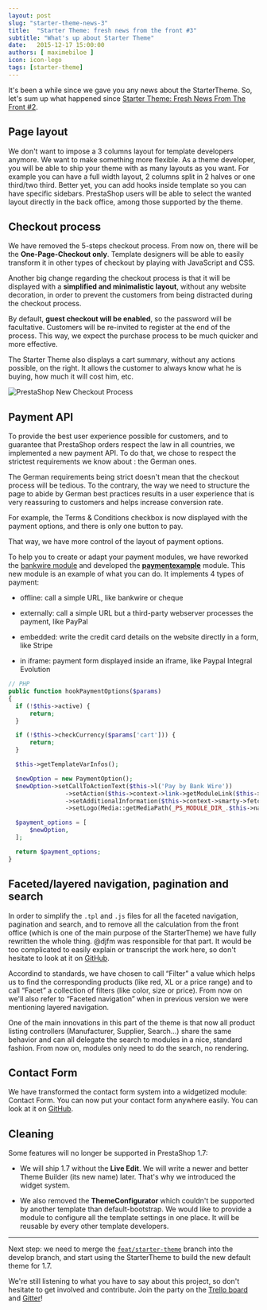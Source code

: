 ```yaml
---
layout: post
slug: "starter-theme-news-3"
title:  "Starter Theme: fresh news from the front #3"
subtitle: "What's up about Starter Theme"
date:   2015-12-17 15:00:00
authors: [ maximebiloe ]
icon: icon-lego
tags: [starter-theme]
---
```


It's been a while since we gave you any news about the StarterTheme. So, let's sum up what happened since [Starter Theme: Fresh News From The Front #2](http://build.prestashop.com/news/starter-theme-news-2/).

## Page layout

We don't want to impose a 3 columns layout for template developers anymore. We want to make something more flexible. As a theme developer, you will be able to ship your theme with as many layouts as you want. For example you can have a full width layout, 2 columns split in 2 halves or one third/two third. Better yet, you can add hooks inside template so you can have specific sidebars. PrestaShop users will be able to select the wanted layout directly in the back office, among those supported by the theme.

## Checkout process

We have removed the 5-steps checkout process. From now on, there will be the **One-Page-Checkout only**. Template designers will be able to easily transform it in other types of checkout by playing with JavaScript and CSS.

Another big change regarding the checkout process is that it will be displayed with a **simplified and minimalistic layout**, without any website decoration, in order to prevent the customers from being distracted during the checkout process.

By default, **guest checkout will be enabled**, so the password will be facultative. Customers will be re-invited to register at the end of the process. This way, we expect the purchase process to be much quicker and more effective.

The Starter Theme also displays a cart summary, without any actions possible, on the right. It allows the customer to always know what he is buying, how much it will cost him, etc.

![PrestaShop New Checkout Process](/assets/images/2015/12/new_checkout_process.png)

## Payment API

To provide the best user experience possible for customers, and to guarantee that PrestaShop orders respect the law in all countries, we implemented a new payment API. To do that, we chose to respect the strictest requirements we know about : the German ones.

The German requirements being strict doesn't mean that the checkout process will be tedious. To the contrary, the way we need to structure the page to abide by German best practices results in a user experience that is very reassuring to customers and helps increase conversion rate.

For example, the Terms & Conditions checkbox is now displayed with the payment options, and there is only one button to pay.

That way, we have more control of the layout of payment options.

To help you to create or adapt your payment modules, we have reworked the [bankwire module](https://github.com/PrestaShop/bankwire/tree/feat/starter-theme) and developed the **[paymentexample](https://github.com/PrestaShop/paymentexample)** module. This new module is an example of what you can do. It implements 4 types of payment:

* offline: call a simple URL, like bankwire or cheque

* externally: call a simple URL but a third-party webserver processes the payment, like PayPal

* embedded: write the credit card details on the website directly in a form, like Stripe

* in iframe: payment form displayed inside an iframe, like Paypal Integral Evolution

```php
// PHP
public function hookPaymentOptions($params)
{
  if (!$this->active) {
      return;
  }

  if (!$this->checkCurrency($params['cart'])) {
      return;
  }

  $this->getTemplateVarInfos();

  $newOption = new PaymentOption();
  $newOption->setCallToActionText($this->l('Pay by Bank Wire'))
                ->setAction($this->context->link->getModuleLink($this->name, 'validation', array(), true))
                ->setAdditionalInformation($this->context->smarty->fetch(implode(DIRECTORY_SEPARATOR, [__DIR__, 'views', 'templates', 'front', 'payment_execution.tpl'])))
                ->setLogo(Media::getMediaPath(_PS_MODULE_DIR_.$this->name.'/bankwire.jpg'));

  $payment_options = [
      $newOption,
  ];

  return $payment_options;
}

```

## Faceted/layered navigation, pagination and search

In order to simplify the `.tpl` and `.js` files for all the faceted navigation, pagination and search, and to remove all the calculation from the front office (which is one of the main purpose of the StarterTheme) we have fully rewritten the whole thing. @djfm was responsible for that part. It would be too complicated to easily explain or transcript the work here, so don't hesitate to look at it on [GitHub](https://github.com/PrestaShop/PrestaShop/pull/4548/files).

Accordind to standards, we have chosen to call “Filter” a value which helps us to find the corresponding products (like red, XL or a price range) and to call “Facet” a collection of filters (like color, size or price). From now on we'll also refer to “Faceted navigation” when in previous version we were mentioning layered navigation.

One of the main innovations in this part of the theme is that now all product listing controllers (Manufacturer, Supplier, Search...) share the same behavior and can all delegate the search to modules in a nice, standard fashion. From now on, modules only need to do the search, no rendering.

## Contact Form

We have transformed the contact form system into a widgetized module: Contact Form. You can now put your contact form anywhere easily. You can look at it on [GitHub](https://github.com/PrestaShop/contactform).

## Cleaning

Some features will no longer be supported in PrestaShop 1.7:

* We will ship 1.7 without the **Live Edit**. We will write a newer and better Theme Builder (its new name) later. That's why we introduced the widget system.

* We also removed the **ThemeConfigurator** which couldn't be supported by another template than default-bootstrap. We would like to provide a module to configure all the template settings in one place. It will be reusable by every other template developers.

-----------------

Next step: we need to merge the [`feat/starter-theme`](https://github.com/PrestaShop/PrestaShop/tree/feat/starter-theme) branch into the develop branch, and start using the StarterTheme to build the new default theme for 1.7.

We're still listening to what you have to say about this project, so don't hesitate to get involved and contribute. Join the party on the [Trello board](https://trello.com/b/FPwYidfj/prestashop-startertheme) and [Gitter](https://gitter.im/PrestaShop/StarterTheme)!
